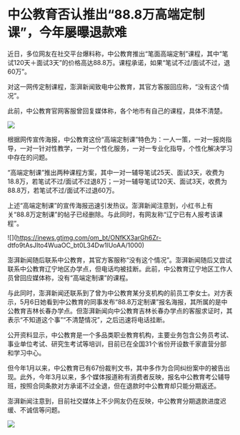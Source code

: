 # 中公教育否认推出“88.8万高端定制课”，今年屡曝退款难

近日，多位网友在社交平台爆料称，中公教育推出“笔面高端定制”课程，其中“笔试120天＋面试3天”的价格高达88.8万。课程承诺，如果“笔试不过/面试不过，退60万”。

对这一网传定制课程，澎湃新闻致电中公教育，其官方客服回应称，“没有这个情况”。

此前，中公教育官网客服曾回复媒体称，各个地市有自己的课程，具体不清楚。

![](https://inews.gtimg.com/om_bt/OfAcomVBVnOxV3wnMW7z5vm1X4tnVpYL15no7WVlsIslIAA/1000)

根据网传宣传海报，中公教育这份“高端定制课”特色为：一人一策，一对一报岗指导，一对一针对性教学，一对一个性化服务，一对一专业化指导，个性化解决学习中存在的问题。

“高端定制课”推出两种课程方案，其中一对一辅导笔试25天、面试3天，收费为18.8万，若笔试不过/面试不过退8万；一对一辅导笔试120天、面试3天，收费为88.8万，若笔试不过/面试不过退60万。

上述“高端定制课”的宣传海报迅速引发热议。澎湃新闻注意到，小红书上有关“88.8万定制课”的帖子已经删除。与此同时，有网友称“辽宁已有人报考该课程”。

![](https://inews.gtimg.com/om_bt/ONfKX3arGh6Zr-
dtfo9tAsJIto4WuaOC_bt0L34Dw1lUoAA/1000)

澎湃新闻随后联系中公教育，其官方客服称“没有这个情况”。澎湃新闻随后又尝试联系中公教育辽宁地区办学点，但电话均被挂断。此前，中公教育辽宁地区工作人员曾回应媒体称，没有“高端定制课”的课程。

与此同时，澎湃新闻还联系到了曾为中公教育某分支机构的前员工李女士。对方表示，5月6日她看到中公教育的同事发布“88.8万定制课”报名海报，其所属的是中公教育吉林长春办学点。但澎湃新闻向中公教育吉林长春办学点的客服求证时，其表示“不知道这个事”“不清楚情况”，之后迅速将电话挂断。

公开资料显示，中公教育是一个多品类职业教育机构，主要业务包含公务员考试、事业单位考试、研究生考试等培训，目前已在全国31个省份开设数千家直营分部和学习中心。

但今年1月以来，中公教育已有67份裁判文书，其中多作为合同纠纷案中的被告出现。此外，今年3月以来，多个媒体报道称有消费者反映，报名中公教育考公辅导班，按照合同条款对方承诺不过全退，但在退款时中公教育却只能分期返还。

澎湃新闻注意到，目前社交媒体上不少网友仍在反映，中公教育分期退款进度迟缓、不诚信等问题。

![](https://inews.gtimg.com/om_bt/Of_keeXTdOCbmMwjxuAMkDYe2WrdpTFAL60rpMtHBHOdAAA/1000)

